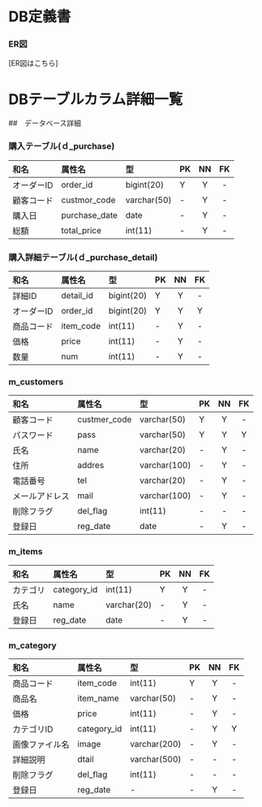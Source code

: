 # DB定義書

### ER図
[ER図はこちら]

# DBテーブルカラム詳細一覧
##　データベース詳細
### 購入テーブル(ｄ_purchase)
|和名|属性名|型|PK|NN|FK|
|:---|:---|:---|:---|:---:|:----:|
|オーダーID|order_id|bigint(20)|Y|Y|-|
|顧客コード|custmor_code|varchar(50)|-|Y|-|
|購入日|purchase_date|date|-|Y|-|
|総額|total_price|int(11)|-|Y|-|


### 購入詳細テーブル(ｄ_purchase_detail)
|和名|属性名|型|PK|NN|FK|
|:---|:---|:---|:---|:---:|:----:|
|詳細ID|detail_id|bigint(20)|Y|Y|-|
|オーダーID|order_id|bigint(20)|Y|Y|Y|
|商品コード|item_code|int(11)|-|Y|-|
|価格|price|int(11)|-|Y|-|
|数量|num|int(11)|-|Y|-|

### m_customers
|和名|属性名|型|PK|NN|FK|
|:---|:---|:---|:---|:---:|:----:|
|顧客コード|custmer_code|varchar(50)|Y|Y|-|
|パスワード|pass|varchar(50)|Y|Y|Y|
|氏名|name|varchar(20)|-|Y|-|
|住所|addres|varchar(100)|-|Y|-|
|電話番号|tel|varchar(20)|-|Y|-|
|メールアドレス|mail|varchar(100)|-|Y|-|
|削除フラグ|del_flag|int(11)|-|-|-|
|登録日|reg_date|date|-|Y|-|


### m_items
|和名|属性名|型|PK|NN|FK|
|:---|:---|:---|:---|:---:|:----:|
|カテゴリ|category_id|int(11)|Y|Y|-|
|氏名|name|varchar(20)|-|Y|-|
|登録日|reg_date|date|-|Y|-|

### m_category
|和名|属性名|型|PK|NN|FK|
|:---|:---|:---|:---|:---:|:----:|
|商品コード|item_code|int(11)|Y|Y|-|
|商品名|item_name|varchar(50)|-|Y|-|
|価格|price|int(11)|-|Y|-|
|カテゴリID|category_id|int(11)|-|Y|Y|
|画像ファイル名|image|varchar(200)|-|Y|-|
|詳細説明|dtail|varchar(500)|-|-|-|
|削除フラグ|del_flag|int(11)|-|-|-|
|登録日|reg_date|-|-|Y|-|

